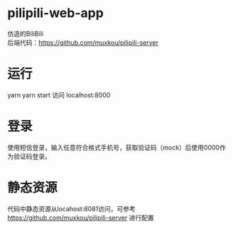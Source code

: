 # pilipili-web-app
仿造的BiliBili <br />
后端代码：https://github.com/muxkou/pilipili-server


# 运行
yarn
yarn start 
访问 localhost:8000

# 登录
使用短信登录，输入任意符合格式手机号，获取验证码（mock）后使用0000作为验证码登录。

# 静态资源
代码中静态资源从locahost:8081访问，可参考 https://github.com/muxkou/pilipili-server 进行配置

